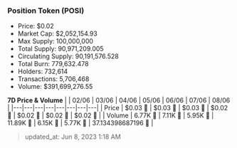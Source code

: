 
  ### Position Token (POSI)
  - Price: $0.02
  - Market Cap: $2,052,154.93
  - Max Supply: 100,000,000
  - Total Supply: 90,971,209.005
  - Circulating Supply: 90,191,576.528
  - Total Burn: 779,632.478
  - Holders: 732,614
  - Transactions: 5,706,468
  - Volume: $391,699,276.55

  **7D Price & Volume**
  | | 02&#x2F;06 | 03&#x2F;06 | 04&#x2F;06 | 05&#x2F;06 | 06&#x2F;06 | 07&#x2F;06 | 08&#x2F;06 |
  |---|---|---|---|---|---|---|---|
  | Price | $0.03 🚀 | $0.03 🚀 | $0.03 🔻 | $0.02 🔻 | $0.02 🔻 | $0.02 🔻 | $0.02 🚀 |
  | Volume | 6.77K 🔻 | 7.11K 🚀 | 5.95K 🔻 | 11.89K 🚀 | 6.15K 🔻 | 5.77K 🔻 | 37.134398687196 🔻 |

  > updated_at: Jun 8, 2023 1:18 AM
